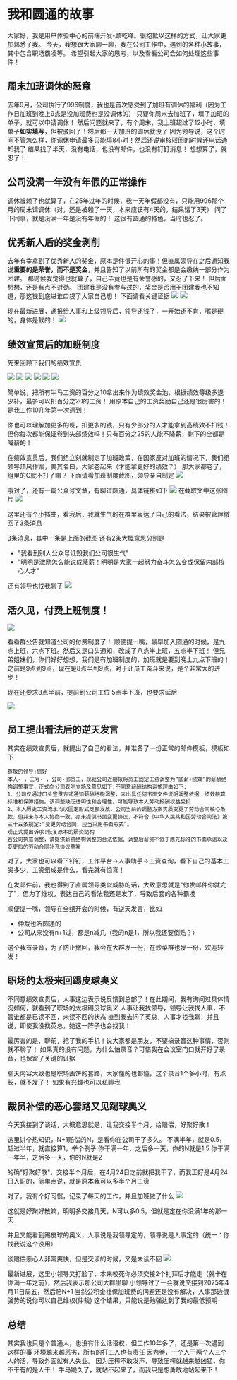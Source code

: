 # 我和圆通的故事

大家好，我是用户体验中心的前端开发-顾乾峰。很抱歉以这样的方式，让大家更加熟悉了我。
今天，我想跟大家聊一聊，我在公司工作中，遇到的各种小故事，其中包含职场霸凌等。
希望引起大家的思考，以及看看公司会如何处理这些事件！

## 周末加班调休的恶意

去年9月，公司执行了996制度，我也是首次感受到了加班有调休的福利（因为工作日加班到晚上9点是没加班费也是没调休的）
只要你周末去加班了，填了加班的单子，就可以申请调休！
然后问题就来了，有个周末，我上班超过了12小时，填单子**如实填写**，但被驳回了！然后那一天加班的调休就没了
因为领导说，这个时间不管怎么样，你调休申请最多只能填8小时！然后还说审核驳回的时候还电话通知我了
结果找了半天，没有电话，也没有邮件，也没有钉钉消息！
想想算了，就忍了！

## 公司没满一年没有年假的正常操作

调休被赖了也就算了，在25年过年的时候，我一天年假都没有，只能用996那个月的周末请调休（对，还是被赖了一天，本来应该有4天的，结果请了3天）
问了下同事，就是没满一年是没有年假的！
这很有圆通的特色，当时也忍了。

## 优秀新人后的奖金剥削

去年有幸拿到了优秀新人的奖金，原本是件很开心的事！但直属领导在之后通知我说**重要的是荣誉，而不是奖金**，并且告知了以前所有的奖金都是会缴纳一部分作为团建。
那时候我觉得也就算了，自己毕竟也是有荣誉感的，又忍了下来！
但后面想想，还是有点不对劲。
团建我是没有参与过的，奖金是否用于团建我也不知道，那这钱到底进谁口袋了大家自己想！
下面请看关键证据
![](./images/新人奖金1.jpg)
![](./images/新人奖金2.jpg)

现在最新进展，通报给人事和上级领导后，领导还钱了，一开始还不肯，嘴是硬的，身体是软的！
![](./images/新人奖金3.jpg)

## 绩效宣贯后的加班制度

先来回顾下我们的绩效宣贯

![](./images/绩效1.jpg)
![](./images/绩效2.jpg)
![](./images/绩效3.jpg)
![](./images/绩效4.jpg)
![](./images/绩效5.jpg)
![](./images/绩效6.jpg)

简单说，把所有牛马工资的百分之10拿出来作为绩效奖金池，根据绩效等级多退少补，最多可以扣百分之20的工资！
用原本自己的工资奖励自己还是很厉害的！是我工作10几年第一次遇到！

你也可以理解加更多的班，扣更多的钱，只有少部分的人才能拿到高绩效不扣钱！但你每次都能保证卷到头部绩效吗！只有百分之25的人能不降薪，剩下的全都是降薪的！

在绩效宣贯后，我们组立刻就制定了加班政策，在国家反对加班的情况下，我们组领导顶风作案，美其名曰，大家卷起来（才能拿更好的绩效？）
那大家都卷了，组里的C就不打了嘛？
下面请看加班制度截图，领导亲自制定
![](./images/加班制度.jpg)

哦对了，还有一篇公众号文章，有聊过圆通，具体链接如下
![](https://mp.weixin.qq.com/s/3W4ftpISC6-6iT_spfSMfg)
在截取文中这张图片
![](./images/公众号文截图.jpg)

这里还有个小插曲，看我后，我就生气的在群里表达了自己的看法，结果被管理撤回了3条消息

3条消息，其中一条是上面的截图
还有2条大概意思分别是
- "我看到别人公众号诋毁我们公司很生气"
- "明明是激励怎么能说成降薪！明明是大家一起努力奋斗怎么变成保留内部核心人才"

还有领导也找我聊了
![](./images/领导找我谈话.png)


## 活久见，付费上班制度！

![](./images/付费上班.jpg)

看看群公告就知道公司的付费制度了！
顺便提一嘴，最早加入圆通的时候，是九点上班，六点下班。然后又是口头通知，改成了八点半上班，五点半下班！
但兄弟姐妹们，你们好好想想，我们是有加班制度的，加班就是要到晚上九点下班的！
之前是9点到9点，现在是8点半到9点，对于让员工奋斗来说，是个非常大的进步！

现在还要求8点半前，提前到公司工位
5点半下班，也要求延后

![](./images/离谱的上下班时间.png)


## 员工提出看法后的逆天发言

其实在绩效宣贯后，就提出了自己的看法，并准备了一份正常的邮件模板，模板如下
```
尊敬的领导:您好
本人- ，工号- ，公司-部员工，现就公司近期拟将员工固定工资调整为“底薪+绩效”的薪酬结构调整事宜，正式向公司表明立场及意见如下:不同意薪酬结构调整理由如下:
1、公司仅通过口头宣贯方式通知薪酬结构调整，未出具任何书面文件说明调整依据、绩效核算标准和保障措施。该调整缺乏透明性和合理性，可能导致本人劳动报酬权益受损
2、本人历史工资流水均以固定形式足额发放，公司当前的调整方案实质变更了劳动合同核心条款，但并未与本人协商一致，亦未提供书面变更协议，不符合《中华人民共和国劳动合同法》第三十五条规定:“变更劳动合同，应当采用书面形式”。
现正式提出诉求:恢复原本的薪资结构
若公司执意调整，请提供薪资结构调整的合法依据、调整后薪资不低于原先标准的书面承诺以及变更后的劳动合同补充协议草案
```
对了，大家也可以看下钉钉，工作平台->人事助手->工资查询，看下自己的基本工资多少，工资组成是什么，看完就有惊喜！

在发邮件前，我也得到了直属领导类似威胁的话，大致意思就是"你发邮件你就完了"，但为了维权，表达自己的看法我还是发了，导致后面的各种霸凌

顺便提一嘴，领导在全组开会的时候，有逆天发言，比如
- 仲裁也听圆通的
- 公司从来没有n+1过，都是n减几（我的n是1，所以我还要倒贴？）

这个我有录音，为了防止撤回，我会在大群发一份，在炒菜群也发一份，欢迎转发！

## 职场的太极来回踢皮球奥义

不同意绩效宣贯后，人事这边表示说反馈到总部了！在此期间，我有询问过具体情况如何，就看到了职场的太极踢皮球奥义
人事让我找领导，领导让我找人事，不管谁都是已读不回，未读不回的状态
直到我去问了英总，人事才找我聊，并且说，即使我没找英总，她这一阵子也会找我！

最厉害的是，聊前，抢了我的手机！说大家都是朋友，不要搞录音这种事情，否则就不聊了！
如果真的没有问题，为什么怕录音？可惜我在会议室门口就开好了录音，也保留了关键的证据

聊天内容大致也是职场画饼的套路，大家懂的也都懂，这个录音1个多小时，有点长，就不发了！
如果有兴趣也可以私聊我

## 裁员补偿的恶心套路又见踢球奥义 

今天我接到了谈话，大概意思就是，让我交接半个月，给赔偿，好聚好散！

这里讲个热知识，N+1赔偿的N，是看你在公司干了多久。
不满半年，就是0.5，超过半年，就直接算1，举个例子
你干满一年，之后多一天，你的N就是1.5
你干满一年半，之后多一天，你的N就是2

的确"好聚好散"，交接半个月后，在4月24日之前就把我干了，而我正好是4月24日入职的，简单点说，就是原本我可以多半个月工资

对了，我有个好习惯，记录了每天的工作，并且加班做了什么
![](./images/工作日志.png)

这就是好聚好散嘛，明明多交接几天，N可以多0.5，但就是定在你没满1年的那一天

并且又能看到踢皮球的奥义，人事说是我领导定的，领导说是人事定的（统一：你找我说这个没用）

谈赔偿恶心人非常爽快，但是交涉的时候，又是未读不回
![](./images/社保不交是吧.jpg)

最新进展，这里小领导又打脸了，本来咬死你必须交接2个礼拜后才能走（就卡在你满一年之前），然后我表示那公司大群里聊
小领导过了一会就说交接到2025年4月11日周五，然后赔N+1
当然公积金社保加班费的问题还是没有解决，人事那边很强势的说你可以自己维权(仲裁)
这个结果，只能说是勉强达到了我的最低预期

## 总结

其实我也只是个普通人，也没有什么话语权，但工作10年多了，还是第一次遇到这样的事
环境越来越恶劣，所有的打工人也有责任
因为卷，一个人干两个人三个人的活，导致外面就有人失业。
因为压榨不敢发声，导致压榨就越来越凶猛，你不干有的是人干！
牛马跪久了，就站不起来了，而我只是想勇敢地站起来下！
